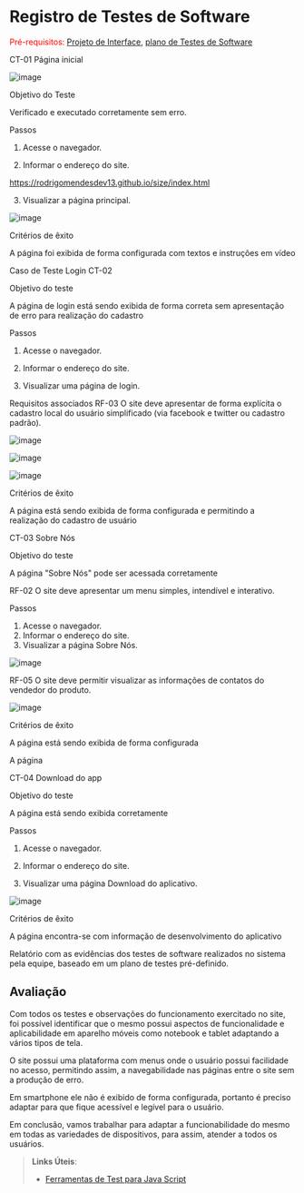 # Registro de Testes de Software

<span style="color:red">Pré-requisitos: <a href="3-Projeto de Interface.md"> Projeto de Interface</a></span>, <a href="8-Plano de Testes de Software.md"> plano de Testes de Software</a>



CT-01 Página inicial

![image](https://user-images.githubusercontent.com/91230711/143782753-0b0ff72e-a5d4-48b1-b8c2-2245efce921c.png)







Objetivo do Teste


Verificado e executado corretamente sem erro.


Passos	

1) Acesse o navegador.


2) Informar o endereço do site.

https://rodrigomendesdev13.github.io/size/index.html




3) Visualizar a página principal.


![image](https://user-images.githubusercontent.com/91230711/143783094-0ffc80af-beca-426e-9dbf-27fed65a2d43.png)


Critérios de êxito


A página foi exibida de forma configurada com textos e instruções em vídeo





Caso de Teste	Login CT-02

Objetivo do teste

A página de login está sendo exibida de forma correta sem apresentação de erro para realização do cadastro


Passos

1) Acesse o navegador.


2) Informar o endereço do site.


3) Visualizar uma página de login.


Requisitos associados	RF-03 O site deve apresentar de forma explícita o cadastro local do usuário simplificado (via facebook e twitter ou cadastro padrão).


![image](https://user-images.githubusercontent.com/91230711/143784076-29be289e-5411-4cca-a294-bd6755e86f33.png)




![image](https://user-images.githubusercontent.com/91230711/143783292-31402394-71fd-4e70-9f61-bc4fc561bbc3.png)



![image](https://user-images.githubusercontent.com/91230711/143784054-2f6113bb-838a-437f-844a-5f64dee31bf9.png)


Critérios de êxito


A página está sendo exibida de forma configurada e permitindo a realização do cadastro de usuário




CT-03 Sobre Nós

Objetivo do teste

A página "Sobre Nós" pode ser acessada corretamente


RF-02 O site deve apresentar um menu simples, intendível e interativo.

Passos

1) Acesse o navegador.
2) Informar o endereço do site.
3) Visualizar a página Sobre Nós.


![image](https://user-images.githubusercontent.com/91230711/143783454-dd54a80c-b180-4e5b-834e-8ce5d0f952af.png)



RF-05 O site deve permitir visualizar as informações de contatos do vendedor do produto.



![image](https://user-images.githubusercontent.com/91230711/143783511-897ed67e-8fab-4c0b-a536-b5ff7754e027.png)






Critérios de êxito

A página está sendo exibida de forma configurada

A página 

CT-04 Download do app

Objetivo do teste

A página está sendo exibida corretamente

Passos

1) Acesse o navegador.


2) Informar o endereço do site.


3) Visualizar uma página Download do aplicativo.



![image](https://user-images.githubusercontent.com/91230711/143783682-06ac229a-3375-4f44-820b-445b0bc2e0ee.png)

Critérios de êxito


A página encontra-se com informação de desenvolvimento do aplicativo







Relatório com as evidências dos testes de software realizados no sistema pela equipe, baseado em um plano de testes pré-definido.

## Avaliação


Com todos os testes e observações do funcionamento exercitado no site, foi possível identificar que o mesmo possui aspectos de funcionalidade e aplicabilidade em aparelho móveis como notebook e tablet adaptando a vários tipos de tela.

O site possui uma plataforma com menus onde o usuário possui facilidade no acesso, permitindo assim, a navegabilidade nas páginas entre o site sem a produção de erro.

Em smartphone ele não é exibido de forma configurada, portanto é preciso adaptar para que fique acessível e legível para o usuário.

Em conclusão, vamos trabalhar para adaptar a funcionabilidade do mesmo em todas as variedades de dispositivos, para assim, atender a todos os usuários.

> **Links Úteis**:
> - [Ferramentas de Test para Java Script](https://geekflare.com/javascript-unit-testing/)
